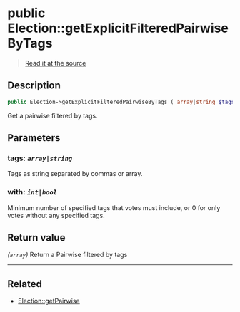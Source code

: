 # public Election::getExplicitFilteredPairwiseByTags

> [Read it at the source](https://github.com/julien-boudry/Condorcet/blob/master/src/ElectionProcess/ResultsProcess.php#L233)

## Description    

```php
public Election->getExplicitFilteredPairwiseByTags ( array|string $tags [, int|bool $with = 1] ): array
```

Get a pairwise filtered by tags.

## Parameters

### **tags:** *`array|string`*   
Tags as string separated by commas or array.    

### **with:** *`int|bool`*   
Minimum number of specified tags that votes must include, or 0 for only votes without any specified tags.    


## Return value   

*(`array`)* Return a Pairwise filtered by tags


---------------------------------------

## Related

* [Election::getPairwise](/Docs/api-reference/Election%20Class/Election--getPairwise().md)    
